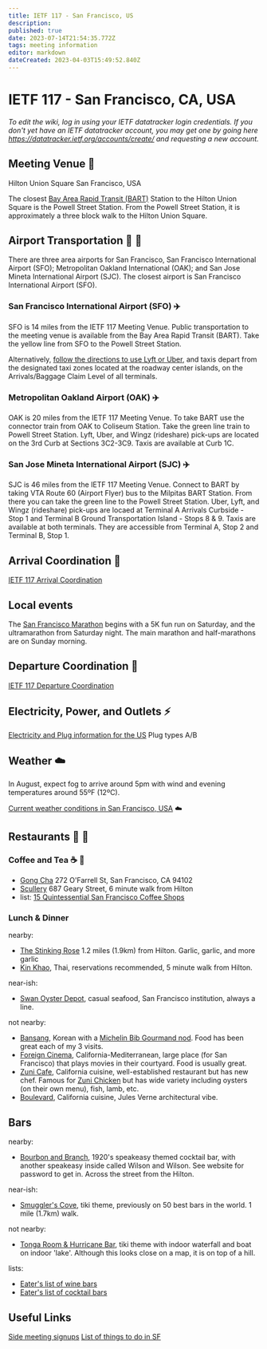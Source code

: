 ```yaml
---
title: IETF 117 - San Francisco, US
description: 
published: true
date: 2023-07-14T21:54:35.772Z
tags: meeting information
editor: markdown
dateCreated: 2023-04-03T15:49:52.840Z
---
```


# IETF 117 - San Francisco, CA, USA

*To edit the wiki, log in using your IETF datatracker login credentials. If you don't yet have an IETF datatracker account, you may get one by going here https://datatracker.ietf.org/accounts/create/ and requesting a new account.*

## Meeting Venue :hotel:

Hilton Union Square
San Francisco, USA

The closest [Bay Area Rapid Transit (BART)](https://www.bart.gov/planner) Station to the Hilton Union Square is the Powell Street Station. From the Powell Street Station, it is approximately a three block walk to the Hilton Union Square.

## Airport Transportation :taxi: :train:

There are three area airports for San Francisco, San Francisco International Airport (SFO); Metropolitan Oakland International (OAK); and San Jose Mineta International Airport (SJC). The closest airport is San Francisco International Airport (SFO).  

### San Francisco International Airport (SFO) :airplane: 

SFO is 14 miles from the IETF 117 Meeting Venue. Public transportation to the meeting venue is available from the Bay Area Rapid Transit (BART). Take the yellow line from SFO to the Powell Street Station.

Alternatively, [follow the directions to use Lyft or Uber](https://www.flysfo.com/passengers/ground-transportation/lyft-uber-rides), and taxis depart from the designated taxi zones located at the roadway center islands, on the Arrivals/Baggage Claim Level of all terminals. 

### Metropolitan Oakland Airport (OAK) :airplane: 

OAK is 20 miles from the IETF 117 Meeting Venue. To take BART use the connector train from OAK to Coliseum Station. Take the green line train to Powell Street Station. Lyft, Uber, and Wingz (rideshare) pick-ups are located on the 3rd Curb at Sections 3C2-3C9. Taxis are available at Curb 1C.

### San Jose Mineta International Airport (SJC) :airplane: 

SJC is 46 miles from the IETF 117 Meeting Venue. Connect to BART by taking VTA Route 60 (Airport Flyer) bus to the Milpitas BART Station. From there you can take the green line to the Powell Street Station. Uber, Lyft, and Wingz (rideshare) pick-ups are locaed at Terminal A Arrivals Curbside - Stop 1 and Terminal B Ground Transportation Island - Stops 8 & 9. Taxis are available at both terminals. They are accessible from Terminal A, Stop 2 and Terminal B, Stop 1.

## Arrival Coordination :flight_arrival:

[IETF 117 Arrival Coordination](/meeting/117/arrivals)

## Local events

The [San Francisco Marathon](https://www.thesfmarathon.com/) begins with a 5K fun run on Saturday, and the ultramarathon from Saturday night. The main marathon and half-marathons are on Sunday morning.

## Departure Coordination :flight_departure:

[IETF 117 Departure Coordination](/meeting/117/departures)

## Electricity, Power, and Outlets :zap:

[Electricity and Plug information for the US](https://www.worldstandards.eu/electricity/plugs-and-sockets/ab/) Plug types A/B


## Weather :cloud:

In August, expect fog to arrive around 5pm with wind and evening temperatures around 55ºF (12ºC).

[Current weather conditions in San Francisco, USA](https://www.accuweather.com/en/us/san-francisco/94103/weather-forecast/347629) :cloud:

## Restaurants :stew: :green_salad:
### Coffee and Tea :coffee: :tea: 

* [Gong Cha](https://gong-cha-usa.com/) 272 O'Farrell St, San Francisco, CA 94102
* [Scullery](https://www.scullerysf.com) 687 Geary Street, 6 minute walk from Hilton
* list: [15 Quintessential San Francisco Coffee Shops](https://sf.eater.com/maps/best-coffee-shops-san-francisco)

### Lunch & Dinner

nearby:
* [The Stinking Rose](https://thestinkingrose.com/) 1.2 miles (1.9km) from Hilton. Garlic, garlic, and more garlic
* [Kin Khao](https://www.kinkhao.com), Thai, reservations recommended, 5 minute walk from Hilton.

near-ish:
* [Swan Oyster Depot](https://www.yelp.com/biz/swan-oyster-depot-san-francisco), casual seafood, San Francisco institution, always a line.

not nearby:
* [Bansang](https://bansangsf.com), Korean with a [Michelin Bib Gourmand nod](https://guide.michelin.com/us/en/california/san-francisco/restaurant/bansang). Food has been great each of my 3 visits.
* [Foreign Cinema](http://foreigncinema.com), California-Mediterranean, large place (for San Francisco) that plays movies in their courtyard. Food is usually great.
* [Zuni Cafe](http://zunicafe.com), California cuisine, well-established restaurant but has new chef.  Famous for [Zuni Chicken](https://www.foodandwine.com/recipes/roast-chicken-bread-salad) but has wide variety including oysters (on their own menu), fish, lamb, etc.
* [Boulevard](https://www.boulevardrestaurant.com), California cuisine, Jules Verne architectural vibe.

## Bars
nearby:
* [Bourbon and Branch](https://www.bourbonandbranch.com), 1920's speakeasy themed cocktail bar, with another speakeasy inside called Wilson and Wilson. See website for password to get in. Across the street from the Hilton.

near-ish:
* [Smuggler's Cove](https://www.smugglerscovesf.com), tiki theme, previously on 50 best bars in the world.  1 mile (1.7km) walk.

not nearby:
* [Tonga Room & Hurricane Bar](https://www.fairmont-san-francisco.com/dine/tonga-room-hurricane-bar/), tiki theme with indoor waterfall and boat on indoor 'lake'.  Although this looks close on a map, it is on top of a hill.

lists:
* [Eater's list of wine bars](https://sf.eater.com/maps/best-wine-bars-san-francisco)
* [Eater's list of cocktail bars](https://sf.eater.com/maps/best-cocktail-bars-san-francisco)

## Useful Links
[Side meeting signups](/meeting/117/sidemeetings)
[List of things to do in SF](/meeting/117/list-of-things-to-do-in-SF)